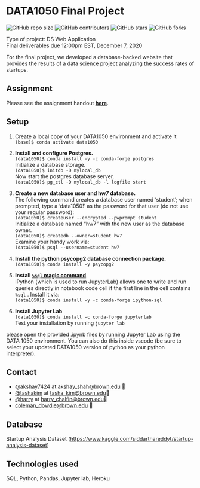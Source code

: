 # DATA1050 Final Project 

![GitHub repo size](https://img.shields.io/github/repo-size/akshay7424/Data1050-Startup-Data-Final-Project)
![GitHub contributors](https://img.shields.io/github/contributors/akshay7424/Data1050-Startup-Data-Final-Project)
![GitHub stars](https://img.shields.io/github/stars/akshay7424/Data1050-Startup-Data-Final-Project)
![GitHub forks](https://img.shields.io/github/forks/akshay7424/Data1050-Startup-Data-Final-Project)

Type of project: DS Web Application <br/>
Final deliverables due 12:00pm EST, December 7, 2020<br/>

For the final project, we developed a database-backed website that provides the results of a data science project analyzing the success rates of startups.

## Assignment
Please see the assignment handout [**here**](https://docs.google.com/document/d/1uwpXgpEZpacViosYREnze5MGQFuVhMaRtYixxmIKXBU/edit).

## Setup
1. Create a local copy of your DATA1050 environment and activate it
`(base)$ conda activate data1050 `

1. **Install and configure Postgres.**<br/>
 `(data1050)$ conda install -y -c conda-forge postgres`<br/>
Initialize a database storage.<br/>
`(data1050)$ initdb -D mylocal_db`<br/>
Now start the postgres database server.<br/>
`(data1050)$ pg_ctl -D mylocal_db -l logfile start`<br/>

1. **Create a new database user and hw7 database.**<br/>
The following command creates a database user named ‘student’; when prompted, type a ‘data1050!’ as the password for that user (do not use your regular password):<br/>
`(data1050)$ createuser --encrypted --pwprompt student`<br/>
Initialize a database named “hw7” with the new user as the database owner.<br/>
`(data1050)$ createdb --owner=student hw7`<br/>
Examine your handy work via: <br/>
`(data1050)$ psql --username=student hw7`<br/>

1. **Install the python psycopg2 database connection package.**<br/>
`(data1050)$ conda install -y psycopg2`<br/>

1. **Install [`%sql` magic command](https://pypi.org/project/ipython-sql/)**. <br/>
IPython (which is used to run JupyterLab) allows one to write and run queries directly in notebook code cell if the first line in the cell contains `%sql` .  Install it via:  <br/>
`(data1050)$ conda install -y -c conda-forge ipython-sql`<br/>

1. **Install Jupyter Lab**<br/>
`(data1050)$ conda install -c conda-forge jupyterlab`<br/>
Test your installation by running `jupyter lab`<br/>

please open the provided .ipynb files by running Jupyter Lab using the DATA 1050 environment.  You can also do this inside vscode (be sure to select your updated DATA1050 version of python as your python interpreter).

## Contact
* [@akshay7424](https://github.com/akshay7424) at akshay_shah@brown.edu 🐛
* [@tashakim](https://github.com/tashakim) at tasha_kim@brown.edu🐛
* [@harry](https://github.com/tashakim) at harry_chalfin@brown.edu🐛
* coleman_dowdle@brown.edu 🐛


## Database
Startup Analysis Dataset (https://www.kaggle.com/siddarthareddyt/startup-analysis-dataset)

## Technologies used
SQL, Python, Pandas, Jupyter lab, Heroku
